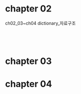# chapter 02
ch02_03~ch04 dictionary_자료구조



```python

```

```python

```

```python

```

```python

```

# chapter 03


# chapter 04
